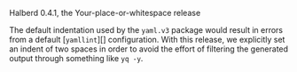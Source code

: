 Halberd 0.4.1, the Your-place-or-whitespace release

The default indentation used by the `yaml.v3` package would result in errors
from a default [`yamllint`][] configuration. With this release, we explicitly
set an indent of two spaces in order to avoid the effort of filtering the
generated output through something like `yq -y`.

[yamllint]: https://github.com/adrienverge/yamllint
